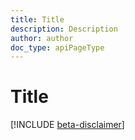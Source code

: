 ```yaml
---
title: Title
description: Description
author: author
doc_type: apiPageType
---
```


# Title

[!INCLUDE [beta-disclaimer](../../includes/beta-disclaimer.md)]
